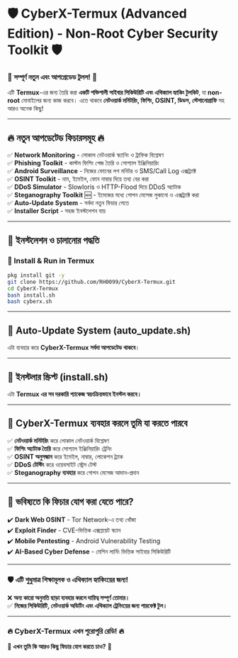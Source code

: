 # **🛡️ CyberX-Termux (Advanced Edition) - Non-Root Cyber Security Toolkit 🛡️**  
### **🔹 সম্পূর্ণ নতুন এবং আপগ্রেডেড টুলস! 🔹**  
এটি **Termux**-এর জন্য তৈরি করা **একটি শক্তিশালী সাইবার সিকিউরিটি এবং এথিক্যাল হ্যাকিং টুলকিট**, যা **non-root** মোবাইলের জন্য কাজ করবে। এতে থাকবে **নেটওয়ার্ক মনিটরিং, ফিশিং, OSINT, ডিডস, স্টেগানোগ্রাফি** সহ আরও অনেক কিছু!  

---

## **🔥 নতুন আপডেটেড ফিচারসমূহ 🔥**  
✅ **Network Monitoring** - লোকাল নেটওয়ার্ক স্ক্যানিং ও ট্রাফিক বিশ্লেষণ  
✅ **Phishing Toolkit** - কাস্টম ফিশিং পেজ তৈরি ও সোশ্যাল ইঞ্জিনিয়ারিং  
✅ **Android Surveillance** - নিজের ফোনের লগ মনিটর ও SMS/Call Log এক্সট্র্যাক্ট  
✅ **OSINT Toolkit** - নাম, ইমেইল, ফোন নাম্বার দিয়ে তথ্য বের করা  
✅ **DDoS Simulator** - Slowloris ও HTTP-Flood দিয়ে DDoS অ্যাটাক  
✅ **Steganography Toolkit** 🆕 - ইমেজের মধ্যে গোপন মেসেজ লুকানো ও এক্সট্র্যাক্ট করা  
✅ **Auto-Update System** - সর্বদা নতুন ফিচার পেতে  
✅ **Installer Script** - সহজ ইনস্টলেশন যায়  


---

## **🚀 ইনস্টলেশন ও চালানোর পদ্ধতি**  
### **📌 Install & Run in Termux**
```bash
pkg install git -y
git clone https://github.com/RH0099/CyberX-Termux.git
cd CyberX-Termux
bash install.sh
bash cyberx.sh
```

---

## **📌 Auto-Update System (auto_update.sh)**
এটা ব্যবহার করে **CyberX-Termux সর্বদা আপডেটেড থাকবে**।  

---

## **📌 ইনস্টলার স্ক্রিপ্ট (install.sh)**
এটা **Termux এর সব দরকারি প্যাকেজ স্বয়ংক্রিয়ভাবে ইনস্টল করবে।**  

---

## **🔰 CyberX-Termux ব্যবহার করলে তুমি যা করতে পারবে**  
✅ **নেটওয়ার্ক মনিটরিং** করে লোকাল নেটওয়ার্ক বিশ্লেষণ  
✅ **ফিশিং অ্যাটাক তৈরি** করে সোশ্যাল ইঞ্জিনিয়ারিং ট্রেনিং  
✅ **OSINT অনুসন্ধান** করে ইমেইল, নাম্বার, লোকেশন ট্র্যাক  
✅ **DDoS টেস্টিং** করে ওয়েবসাইট স্ট্রেস টেস্ট  
✅ **Steganography ব্যবহার** করে গোপন মেসেজ আদান-প্রদান  

---

## **📌 ভবিষ্যতে কি ফিচার যোগ করা যেতে পারে?**  
✔️ **Dark Web OSINT** - Tor Network-এ তথ্য খোঁজা  
✔️ **Exploit Finder** - CVE-ভিত্তিক এক্সপ্লয়েট স্ক্যান  
✔️ **Mobile Pentesting** - Android Vulnerability Testing  
✔️ **AI-Based Cyber Defense** - মেশিন লার্নিং ভিত্তিক সাইবার সিকিউরিটি  

---

### **🛡️ এটি শুধুমাত্র শিক্ষামূলক ও এথিক্যাল হ্যাকিংয়ের জন্য!**
❌ **অন্য কারো অনুমতি ছাড়া ব্যবহার করলে দায়িত্ব সম্পূর্ণ তোমার।**  
✅ **নিজের সিকিউরিটি, নেটওয়ার্ক অডিটিং এবং এথিক্যাল ট্রেনিংয়ের জন্য পারফেক্ট টুল।**  

---

### **🔥 CyberX-Termux এখন পুরোপুরি রেডি! 🔥**  
**📌 এখন তুমি কি আরও কিছু ফিচার যোগ করতে চাও?** 🚀
